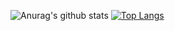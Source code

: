 <!-- # Storm Glass API Integration
Little API integration with Node.js, Typescript, TDD and MongoDB

#### How to Start this Project
* To start this application, first run the following command:
	* **yarn build**
* With this command, you generate the **dist** folder with JS files and Map files.
* After, for start application, you must run the following command:
    * **yarn start**

### Libs, Frameworks and Techs
* Typescript
* Node.js
* Javascript
* ES Lint
* Ts-Node -->

![Anurag's github stats](https://github-readme-stats.vercel.app/api?username=drigovz&theme=dark&count_private=true&show_icons=true&title_color=6e40c9&icon_color=6e40c9&line_height=20)
[![Top Langs](https://github-readme-stats.vercel.app/api/top-langs/?username=drigovz&theme=dark&layout=compact&show_icons=true&title_color=6e40c9&icon_color=6e40c9)](https://github.com/anuraghazra/github-readme-stats)

